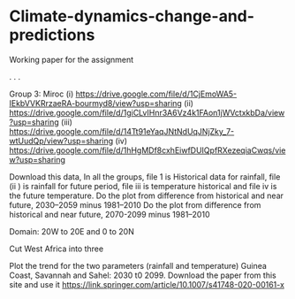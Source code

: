 # Climate-dynamics-change-and-predictions
Working paper for the assignment

.
.
.


Group 3: Miroc
    (i) https://drive.google.com/file/d/1CjEmoWA5-IEkbVVKRrzaeRA-bourmyd8/view?usp=sharing
    (ii) https://drive.google.com/file/d/1giCLvIHnr3A6Vz4k1FAon1jWVctxkbDa/view?usp=sharing
    (iii) https://drive.google.com/file/d/14Tt91eYaqJNtNdUqJNjZky_7-wtUudQp/view?usp=sharing
    (iv) https://drive.google.com/file/d/1hHgMDf8cxhEiwfDUIQpfRXezeqiaCwqs/view?usp=sharing

Download this data, In all the groups, file 1 is Historical data for rainfall, file (ii ) is rainfall for future period, file iii is temperature historical and file iv is the future temperature.
Do the plot from difference from historical and near future,  2030–2059 minus 1981–2010
Do the plot from difference from historical and near future,  2070-2099 minus 1981–2010

Domain: 20W to 20E and 0 to 20N




Cut West Africa into three


Plot the trend for the two parameters (rainfall and temperature) Guinea Coast, Savannah and Sahel: 2030 t0 2099.
Download the paper from this site and use it
https://link.springer.com/article/10.1007/s41748-020-00161-x

